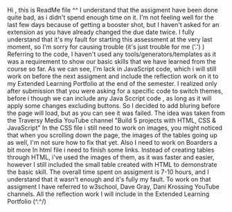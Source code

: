 Hi , this is ReadMe file ^^
I understand that the assigment have been done quite bad, as i didn't spend enough time on it. I'm not feeling well for the last few days because of getting a booster shot, 
but I haven't asked for an extension as you have already changed the due date twice. 
I fully understand that it's my fault for starting this assessment at the very last moment, so I'm sorry for causing trouble (it's just trouble for me ('.') )
Referring to the code, I haven't used any tools/generators/templates as it was a requirement to show our basic skills that we have learned from the course so far. 
As we can see, I'm lack in JavaScript code, which i will still work on before the next assigment and include the reflection work on it to my Extended Learning Portfolio at the end of the semester. 
I realized only after submission that you were asking for a specific code to switch themes, before i though we can include any Java Sccript code , as long as it will apply some changes excluding buttons.
So I decided to add bluring before the page will load, but as you can see it was failed. The idea was taken from the Traversy Media YouTube channel "Build 5 projects with HTML, CSS & JavaScript"
In the CSS file i still need to work on images, you might noticed that when you scrolling down the page, the images of the tables going up as well, I'm not sure how to fix that yet. 
Also I need to work on Boarders a bit more 
In html file i need to finish some links. Instead of creating tables through HTML, i've used the images of them, as it was faster and easier, 
however I still included the small table created with HTML to demonstrate the basic skill. 
The overall time spent on assigment is 7-10 hours, and I understand that it wasn't enough and it's fully my fault. 
To work on that assigment I have referred to w3school, Dave Gray, Dani Krossing YouTube channels. 
All the reflection work I will include in the Extended Learning Portfolio 
(\^.^/)
